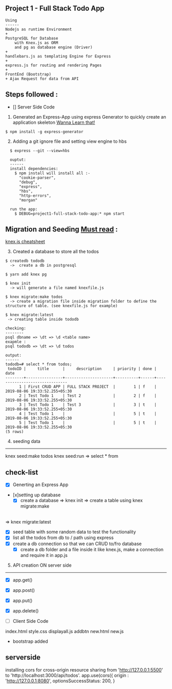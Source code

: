 Project 1 - Full Stack Todo App 
-------------------------------

```
Using
------
Nodejs as runtime Environment 
+ 
PostgreSQL for Database 
    with Knex.js as ORM 
    and pg as database engine (Driver)
+ 
handlebars.js as templating Engine for Express
+ 
express.js for routing and rendering Pages
+ 
FrontEnd (Bootstrap)
+ Ajax Request for data from API
```

Steps followed : 
----------------

* [] Server Side Code
1. Generated an Express-App using express Generator to quickly create an application skeleton
[Wanna Learn that!](https://expressjs.com/en/starter/generator.html)

```
$ npm install -g express-generator
```
2. Adding a git ignore file and setting view engine to hbs 
```
  $ express --git --view=hbs  

  ouptut: 
  ------
  install dependencies:
    $ npm install will install all :-
      "cookie-parser",
      "debug",
      "express",
      "hbs",
      "http-errors",
      "morgan"

  run the app:
    $ DEBUG=project1-full-stack-todo-app:* npm start
```

Migration and Seeding 
[Must read](http://perkframework.com/v1/guides/database-migrations-knex.html) :
---------------------

[knex.js cheatsheet](https://devhints.io/knex)

3. Created a database to store all the todos
  ```
  $ createdb tododb 
    ->  create a db in postgresql
  
  $ yarn add knex pg

  $ knex init 
    -> will generate a file named knexfile.js

  $ knex migrate:make todos 
    -> create a migration file inside migration folder to define the structure of table. (see knexfile.js for example)

  $ knex migrate:latest 
   -> creating table inside tododb

```
```
checking:
--------
psql dbname => \dt => \d <table name>
exapmle : 
psql tododb => \dt => \d todos

output:
------
tododb=# select * from todos;
 todoID |     title      |     description     | priority | done |             date              
--------+----------------+---------------------+----------+------+-------------------------------
      1 | First CRUD APP | FULL STACK PROJECT  |        1 | f    | 2019-08-06 19:33:52.255+05:30
      2 | Test Todo 1    | Test 2              |        2 | f    | 2019-08-06 19:33:52.255+05:30
      3 | Test Todo 1    | Test 3              |        3 | t    | 2019-08-06 19:33:52.255+05:30
      4 | Test Todo 1    |                     |        5 | t    | 2019-08-06 19:33:52.255+05:30
      5 | Test Todo 1    |                     |        5 | t    | 2019-08-06 19:33:52.255+05:30
(5 rows)

```
4. seeding data
----------------
 knex seed:make todos 
 knex seed:run => select * from <table name>


check-list
-------------
* [x] Generting an Express App
* [x]setting up database
  * [x] create a database => knex init => create a table using knex migrate:make <table name> => knex migrate:latest
* [x] seed table with some random data to test the functionality   
* [x] list all the todos from db to / path using express
* [x] create a db connection so that we can CRUD to/fro database
  * [x] create a db folder and a file inside it like knex.js, make a connection and require it in app.js
 
5. API  creation ON server side
-------------------------------
 * [x] app.get()
 * [x] app.post()
 * [x] app.put()
 * [x] app.delete()

* [ ] Client Side Code

index.html
style.css
displayall.js
addbtn
new.html
new.js
+ bootstrap added

serverside 
----------
installing cors for cross-origin resource sharing from 'http://127.0.0.1:5500' to 'http://localhost:3000/api/todos'.
app.use(cors({
  origin : 'http://127.0.0.1:8080',
  optionsSuccessStatus: 200,
}